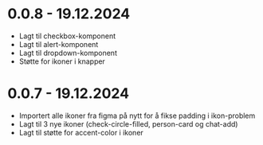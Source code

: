 # 0.0.8 - 19.12.2024

- Lagt til checkbox-komponent
- Lagt til alert-komponent
- Lagt til dropdown-komponent
- Støtte for ikoner i knapper

# 0.0.7 - 19.12.2024

- Importert alle ikoner fra figma på nytt for å fikse padding i ikon-problem
- Lagt til 3 nye ikoner (check-circle-filled, person-card og chat-add)
- Lagt til støtte for accent-color i ikoner
